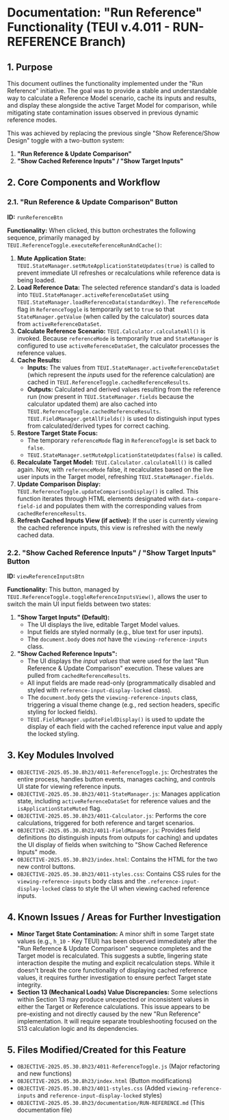 # Documentation: "Run Reference" Functionality (TEUI v.4.011 - RUN-REFERENCE Branch)

## 1. Purpose

This document outlines the functionality implemented under the "Run Reference" initiative. The goal was to provide a stable and understandable way to calculate a Reference Model scenario, cache its inputs and results, and display these alongside the active Target Model for comparison, while mitigating state contamination issues observed in previous dynamic reference modes.

This was achieved by replacing the previous single "Show Reference/Show Design" toggle with a two-button system:

1.  **"Run Reference & Update Comparison"**
2.  **"Show Cached Reference Inputs" / "Show Target Inputs"**

## 2. Core Components and Workflow

### 2.1. "Run Reference & Update Comparison" Button

**ID:** `runReferenceBtn`

**Functionality:**
When clicked, this button orchestrates the following sequence, primarily managed by `TEUI.ReferenceToggle.executeReferenceRunAndCache()`:

1.  **Mute Application State:** `TEUI.StateManager.setMuteApplicationStateUpdates(true)` is called to prevent immediate UI refreshes or recalculations while reference data is being loaded.
2.  **Load Reference Data:** The selected reference standard's data is loaded into `TEUI.StateManager.activeReferenceDataSet` using `TEUI.StateManager.loadReferenceData(standardKey)`. The `referenceMode` flag in `ReferenceToggle` is temporarily set to `true` so that `StateManager.getValue` (when called by the calculator) sources data from `activeReferenceDataSet`.
3.  **Calculate Reference Scenario:** `TEUI.Calculator.calculateAll()` is invoked. Because `referenceMode` is temporarily true and `StateManager` is configured to use `activeReferenceDataSet`, the calculator processes the reference values.
4.  **Cache Results:**
    *   **Inputs:** The values from `TEUI.StateManager.activeReferenceDataSet` (which represent the *inputs* used for the reference calculation) are cached in `TEUI.ReferenceToggle.cachedReferenceResults`.
    *   **Outputs:** Calculated and derived values resulting from the reference run (now present in `TEUI.StateManager.fields` because the calculator updated them) are also cached into `TEUI.ReferenceToggle.cachedReferenceResults`. `TEUI.FieldManager.getAllFields()` is used to distinguish input types from calculated/derived types for correct caching.
5.  **Restore Target State Focus:**
    *   The temporary `referenceMode` flag in `ReferenceToggle` is set back to `false`.
    *   `TEUI.StateManager.setMuteApplicationStateUpdates(false)` is called.
6.  **Recalculate Target Model:** `TEUI.Calculator.calculateAll()` is called again. Now, with `referenceMode` false, it recalculates based on the live user inputs in the Target model, refreshing `TEUI.StateManager.fields`.
7.  **Update Comparison Display:** `TEUI.ReferenceToggle.updateComparisonDisplay()` is called. This function iterates through HTML elements designated with `data-compare-field-id` and populates them with the corresponding values from `cachedReferenceResults`.
8.  **Refresh Cached Inputs View (if active):** If the user is currently viewing the cached reference inputs, this view is refreshed with the newly cached data.

### 2.2. "Show Cached Reference Inputs" / "Show Target Inputs" Button

**ID:** `viewReferenceInputsBtn`

**Functionality:**
This button, managed by `TEUI.ReferenceToggle.toggleReferenceInputsView()`, allows the user to switch the main UI input fields between two states:

1.  **"Show Target Inputs" (Default):**
    *   The UI displays the live, editable Target Model values.
    *   Input fields are styled normally (e.g., blue text for user inputs).
    *   The `document.body` does *not* have the `viewing-reference-inputs` class.
2.  **"Show Cached Reference Inputs":**
    *   The UI displays the *input values* that were used for the last "Run Reference & Update Comparison" execution. These values are pulled from `cachedReferenceResults`.
    *   All input fields are made read-only (programmatically disabled and styled with `reference-input-display-locked` class).
    *   The `document.body` gets the `viewing-reference-inputs` class, triggering a visual theme change (e.g., red section headers, specific styling for locked fields).
    *   `TEUI.FieldManager.updateFieldDisplay()` is used to update the display of each field with the cached reference input value and apply the locked styling.

## 3. Key Modules Involved

*   `OBJECTIVE-2025.05.30.8h23/4011-ReferenceToggle.js`: Orchestrates the entire process, handles button events, manages caching, and controls UI state for viewing reference inputs.
*   `OBJECTIVE-2025.05.30.8h23/4011-StateManager.js`: Manages application state, including `activeReferenceDataSet` for reference values and the `isApplicationStateMuted` flag.
*   `OBJECTIVE-2025.05.30.8h23/4011-Calculator.js`: Performs the core calculations, triggered for both reference and target scenarios.
*   `OBJECTIVE-2025.05.30.8h23/4011-FieldManager.js`: Provides field definitions (to distinguish inputs from outputs for caching) and updates the UI display of fields when switching to "Show Cached Reference Inputs" mode.
*   `OBJECTIVE-2025.05.30.8h23/index.html`: Contains the HTML for the two new control buttons.
*   `OBJECTIVE-2025.05.30.8h23/4011-styles.css`: Contains CSS rules for the `viewing-reference-inputs` body class and the `.reference-input-display-locked` class to style the UI when viewing cached reference inputs.

## 4. Known Issues / Areas for Further Investigation

*   **Minor Target State Contamination:** A minor shift in some Target state values (e.g., `h_10` - Key TEUI) has been observed immediately after the "Run Reference & Update Comparison" sequence completes and the Target model is recalculated. This suggests a subtle, lingering state interaction despite the muting and explicit recalculation steps. While it doesn't break the core functionality of displaying cached reference values, it requires further investigation to ensure perfect Target state integrity.
*   **Section 13 (Mechanical Loads) Value Discrepancies:** Some selections within Section 13 may produce unexpected or inconsistent values in either the Target or Reference calculations. This issue appears to be pre-existing and not directly caused by the new "Run Reference" implementation. It will require separate troubleshooting focused on the S13 calculation logic and its dependencies.

## 5. Files Modified/Created for this Feature

*   `OBJECTIVE-2025.05.30.8h23/4011-ReferenceToggle.js` (Major refactoring and new functions)
*   `OBJECTIVE-2025.05.30.8h23/index.html` (Button modifications)
*   `OBJECTIVE-2025.05.30.8h23/4011-styles.css` (Added `viewing-reference-inputs` and `reference-input-display-locked` styles)
*   `OBJECTIVE-2025.05.30.8h23/documentation/RUN-REFERENCE.md` (This documentation file) 